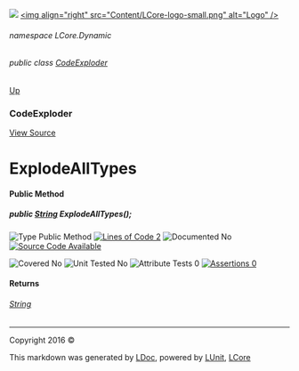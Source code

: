 ![](Content/LCore-banner-small.png "")
[&lt;img align=&quot;right&quot; src=&quot;Content/LCore-logo-small.png&quot; alt=&quot;Logo&quot; /&gt;](../README.md)

###### namespace LCore.Dynamic

###### public class [CodeExploder](docs/CodeExploder.md)
[Up](docs/CodeExploder.md)

### CodeExploder
[View Source](Dynamic%20Code/CodeExploder.cs)

# ExplodeAllTypes

#### Public Method

##### public <a href="https://msdn.microsoft.com/en-us/library/system.string.aspx" alt="">String</a> ExplodeAllTypes();

![Type Public Method](http://b.repl.ca/v1/Type-Public%20Method-blue.png "") [![Lines of Code 2](http://b.repl.ca/v1/Lines%20of%20Code-2-blue.png "")](Dynamic%20Code/CodeExploder.cs#L482)    ![Documented No](http://b.repl.ca/v1/Documented-No-red.png "") [![Source Code Available](http://b.repl.ca/v1/Source%20Code-Available-brightgreen.png "")](Dynamic%20Code/CodeExploder.cs#L482)

![Covered No](http://b.repl.ca/v1/Covered-No-red.png "") ![Unit Tested No](http://b.repl.ca/v1/Unit%20Tested-No-lightgrey.png "") ![Attribute Tests 0](http://b.repl.ca/v1/Attribute%20Tests-0-lightgrey.png "") [![Assertions 0](http://b.repl.ca/v1/Assertions-0-lightgrey.png "")](Dynamic%20Code/CodeExploder.cs)

#### Returns

###### [String](https://msdn.microsoft.com/en-us/library/system.string.aspx)



---

Copyright 2016 &copy; [](../README.md) [](../TableOfContents.md)

This markdown was generated by [LDoc](https://github.com/CodeSingularity/LDoc), powered by [LUnit](https://github.com/CodeSingularity/LUnit), [LCore](https://github.com/CodeSingularity/LCore)
